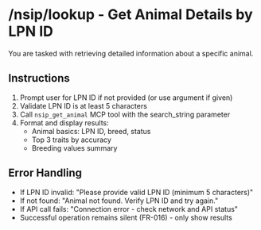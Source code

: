 # /nsip/lookup - Get Animal Details by LPN ID

You are tasked with retrieving detailed information about a specific animal.

## Instructions

1. Prompt user for LPN ID if not provided (or use argument if given)
2. Validate LPN ID is at least 5 characters
3. Call `nsip_get_animal` MCP tool with the search_string parameter
4. Format and display results:
   - Animal basics: LPN ID, breed, status
   - Top 3 traits by accuracy
   - Breeding values summary

## Error Handling

- If LPN ID invalid: "Please provide valid LPN ID (minimum 5 characters)"
- If not found: "Animal not found. Verify LPN ID and try again."
- If API call fails: "Connection error - check network and API status"
- Successful operation remains silent (FR-016) - only show results
